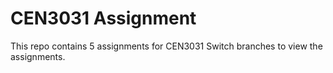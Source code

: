 # CEN3031 Assignment

This repo contains 5 assignments for CEN3031
Switch branches to view the assignments.